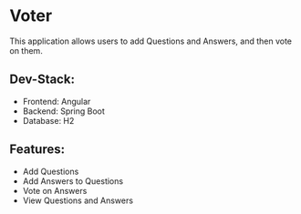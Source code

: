 # Voter

This application allows users to add Questions and Answers, and then vote on them.

## Dev-Stack:
- Frontend: Angular
- Backend: Spring Boot
- Database: H2

## Features:
- Add Questions
- Add Answers to Questions
- Vote on Answers
- View Questions and Answers

